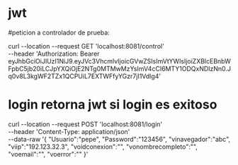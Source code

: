 # jwt

#peticion a controlador de prueba:

curl --location --request GET 'localhost:8081/control' \
--header 'Authorization: Bearer eyJhbGciOiJIUzI1NiJ9.eyJVc3VhcmlvIjoicGVwZSIsImVtYWlsIjoiZXBlcEBnbWFpbC5jb20iLCJpYXQiOjE2NTg0MTMwMzYsImV4cCI6MTY1ODQxNDIzNn0.Jq0v8L3kgWF2TZx1QCPUiL7EXTWFfyYGzr7jI1Vdlg4'

# login retorna jwt si login es exitoso
curl --location --request POST 'localhost:8081/login' \
--header 'Content-Type: application/json' \
--data-raw '{
"Usuario":"pepe",
"Password":"123456",
"vinavegador":"abc",
"viip":"192.123.32.3",
"voidconexion":"",
"vonombrecompleto":"",
"voemail":"",
"voerror":""
}'
